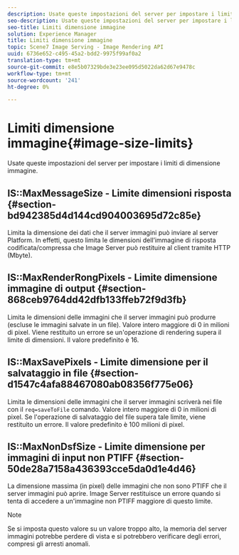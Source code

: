 ```yaml
---
description: Usate queste impostazioni del server per impostare i limiti di dimensione immagine.
seo-description: Usate queste impostazioni del server per impostare i limiti di dimensione immagine.
seo-title: Limiti dimensione immagine
solution: Experience Manager
title: Limiti dimensione immagine
topic: Scene7 Image Serving - Image Rendering API
uuid: 6736e652-c495-45a2-bdd2-9975f99af0a2
translation-type: tm+mt
source-git-commit: e8e5b07329bde3e23ee095d5022da62d67e9478c
workflow-type: tm+mt
source-wordcount: '241'
ht-degree: 0%

---
```



# Limiti dimensione immagine{#image-size-limits}

Usate queste impostazioni del server per impostare i limiti di dimensione immagine.

## IS::MaxMessageSize - Limite dimensioni risposta {#section-bd942385d4d144cd904003695d72c85e}

Limita la dimensione dei dati che il server immagini può inviare al server Platform. In effetti, questo limita le dimensioni dell’immagine di risposta codificata/compressa che Image Server può restituire al client tramite HTTP (Mbyte).

## IS::MaxRenderRongPixels - Limite dimensione immagine di output {#section-868ceb9764dd42dfb133ffeb72f9d3fb}

Limita le dimensioni delle immagini che il server immagini può produrre (escluse le immagini salvate in un file). Valore intero maggiore di 0 in milioni di pixel. Viene restituito un errore se un&#39;operazione di rendering supera il limite di dimensioni. Il valore predefinito è 16.

## IS::MaxSavePixels - Limite dimensione per il salvataggio in file {#section-d1547c4afa88467080ab08356f775e06}

Limita le dimensioni delle immagini che il server immagini scriverà nei file con il `req=saveToFile` comando. Valore intero maggiore di 0 in milioni di pixel. Se l&#39;operazione di salvataggio del file supera tale limite, viene restituito un errore. Il valore predefinito è 100 milioni di pixel.

## IS::MaxNonDsfSize - Limite dimensione per immagini di input non PTIFF {#section-50de28a7158a436393cce5da0d1e4d46}

La dimensione massima (in pixel) delle immagini che non sono PTIFF che il server immagini può aprire. Image Server restituisce un errore quando si tenta di accedere a un&#39;immagine non PTIFF maggiore di questo limite.

>[!NOTE]
>
>Se si imposta questo valore su un valore troppo alto, la memoria del server immagini potrebbe perdere di vista e si potrebbero verificare degli errori, compresi gli arresti anomali.

